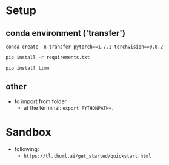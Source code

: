 
# Setup 

## conda environment ('transfer')

`conda create -n transfer pytorch==1.7.1 torchvision==0.8.2`

`pip install -r requirements.txt`

`pip install timm`

## other

- to import from folder
  - at the terminal: `export PYTHONPATH=.`

# Sandbox

- following:
  - `https://tl.thuml.ai/get_started/quickstart.html`